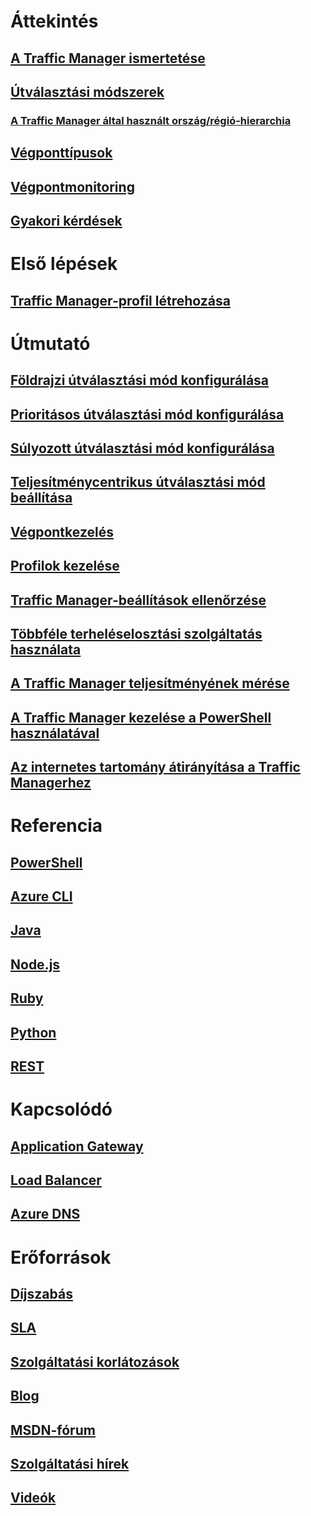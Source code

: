 # Áttekintés
## [A Traffic Manager ismertetése](traffic-manager-overview.md)
## [Útválasztási módszerek](traffic-manager-routing-methods.md)
### [A Traffic Manager által használt ország/régió-hierarchia](traffic-manager-geographic-regions.md)
## [Végponttípusok](traffic-manager-endpoint-types.md)
## [Végpontmonitoring](traffic-manager-monitoring.md)
## [Gyakori kérdések](traffic-manager-FAQs.md)

# Első lépések
## [Traffic Manager-profil létrehozása](traffic-manager-create-profile.md)

# Útmutató

## [Földrajzi útválasztási mód konfigurálása](traffic-manager-configure-geographic-routing-method.md)
## [Prioritásos útválasztási mód konfigurálása](traffic-manager-configure-priority-routing-method.md)
## [Súlyozott útválasztási mód konfigurálása](traffic-manager-configure-weighted-routing-method.md)
## [Teljesítménycentrikus útválasztási mód beállítása](traffic-manager-configure-performance-routing-method.md)
## [Végpontkezelés](traffic-manager-manage-endpoints.md)
## [Profilok kezelése](traffic-manager-manage-profiles.md)
## [Traffic Manager-beállítások ellenőrzése](traffic-manager-testing-settings.md)
## [Többféle terheléselosztási szolgáltatás használata](traffic-manager-load-balancing-azure.md)
## [A Traffic Manager teljesítményének mérése](traffic-manager-performance-considerations.md)
## [A Traffic Manager kezelése a PowerShell használatával](traffic-manager-powershell-arm.md)
## [Az internetes tartomány átirányítása a Traffic Managerhez](traffic-manager-point-internet-domain.md)

# Referencia
## [PowerShell](/powershell/resourcemanager/azurerm.trafficmanager/v2.5.0/azurerm.trafficmanager)
## [Azure CLI](/cli/azure/network/traffic-manager)
## [Java](/java/api/com.microsoft.azure.management.trafficmanager)
## [Node.js](http://azure.github.io/azure-sdk-for-node/azure-arm-trafficmanager/latest/)
## [Ruby](http://www.rubydoc.info/gems/azure_mgmt_traffic_manager)
## [Python](http://azure-sdk-for-python.readthedocs.io/en/latest/sample_azure-mgmt-trafficmanager.html)
## [REST](https://msdn.microsoft.com/library/mt163667.aspx)

# Kapcsolódó
## [Application Gateway](/azure/application-gateway/)
## [Load Balancer](/azure/load-balancer/)
## [Azure DNS](/azure/dns/)

# Erőforrások
## [Díjszabás](https://azure.microsoft.com/pricing/details/traffic-manager/)
## [SLA](https://azure.microsoft.com/support/legal/sla/traffic-manager/)
## [Szolgáltatási korlátozások](../azure-subscription-service-limits.md#traffic-manager-limits)
## [Blog](https://azure.microsoft.com/blog/topics/networking/)
## [MSDN-fórum](https://social.msdn.microsoft.com/Forums/en-US/home?forum=WAVirtualMachinesVirtualNetwork)
## [Szolgáltatási hírek](https://azure.microsoft.com/updates/?product=traffic-manager)
## [Videók](https://azure.microsoft.com/resources/videos/index/?services=traffic-manager)
